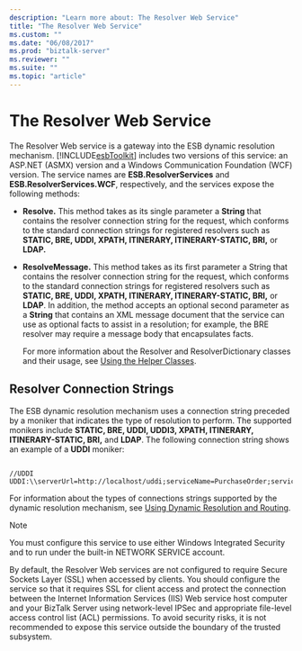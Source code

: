 ```yaml
---
description: "Learn more about: The Resolver Web Service"
title: "The Resolver Web Service"
ms.custom: ""
ms.date: "06/08/2017"
ms.prod: "biztalk-server"
ms.reviewer: ""
ms.suite: ""
ms.topic: "article"
---
```

# The Resolver Web Service
The Resolver Web service is a gateway into the ESB dynamic resolution mechanism. [!INCLUDE[esbToolkit](../includes/esbtoolkit-md.md)] includes two versions of this service: an ASP.NET (ASMX) version and a Windows Communication Foundation (WCF) version. The service names are **ESB.ResolverServices** and **ESB.ResolverServices.WCF**, respectively, and the services expose the following methods:  
  
- **Resolve.** This method takes as its single parameter a **String** that contains the resolver connection string for the request, which conforms to the standard connection strings for registered resolvers such as **STATIC, BRE, UDDI, XPATH, ITINERARY, ITINERARY-STATIC, BRI,** or **LDAP.**  
  
- **ResolveMessage.** This method takes as its first parameter a String that contains the resolver connection string for the request, which conforms to the standard connection strings for registered resolvers such as  **STATIC, BRE, UDDI, XPATH, ITINERARY, ITINERARY-STATIC, BRI,** or **LDAP**. In addition, the method accepts an optional second parameter as a **String** that contains an XML message document that the service can use as optional facts to assist in a resolution; for example, the BRE resolver may require a message body that encapsulates facts.  
  
  For more information about the Resolver and ResolverDictionary classes and their usage, see [Using the Helper Classes](../esb-toolkit/using-the-helper-classes.md).  
  
## Resolver Connection Strings  
 The ESB dynamic resolution mechanism uses a connection string preceded by a moniker that indicates the type of resolution to perform. The supported monikers include **STATIC, BRE, UDDI, UDDI3, XPATH, ITINERARY, ITINERARY-STATIC, BRI,** and **LDAP**. The following connection string shows an example of a **UDDI** moniker:  
  
```  
  
//UDDI  
UDDI:\\serverUrl=http://localhost/uddi;serviceName=PurchaseOrder;serviceProvider=Microsoft.Practices.ESB  
```  
  
 For information about the types of connections strings supported by the dynamic resolution mechanism, see [Using Dynamic Resolution and Routing](../esb-toolkit/using-dynamic-resolution-and-routing.md).  
  
> [!NOTE]
>  You must configure this service to use either Windows Integrated Security and to run under the built-in NETWORK SERVICE account.  
>   
>  By default, the Resolver Web services are not configured to require Secure Sockets Layer (SSL) when accessed by clients. You should configure the service so that it requires SSL for client access and protect the connection between the Internet Information Services (IIS) Web service host computer and your BizTalk Server using network-level IPSec and appropriate file-level access control list (ACL) permissions. To avoid security risks, it is not recommended to expose this service outside the boundary of the trusted subsystem.
